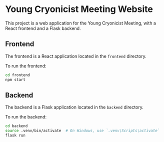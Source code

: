 # Young Cryonicist Meeting Website

This project is a web application for the Young Cryonicist Meeting, with a React frontend and a Flask backend.

## Frontend

The frontend is a React application located in the `frontend` directory.

To run the frontend:

```bash
cd frontend
npm start
```

## Backend

The backend is a Flask application located in the `backend` directory.

To run the backend:

```bash
cd backend
source .venv/bin/activate  # On Windows, use `.venv\Scripts\activate`
flask run
```

